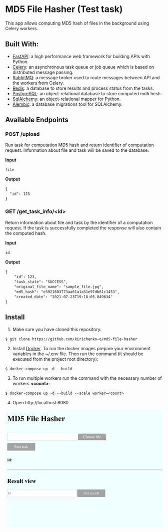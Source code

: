 # MD5 File Hasher (Test task)

This app allows computing MD5 hash of files in the background using Celery workers.

## Built With:

* [FastAPI](https://fastapi.tiangolo.com/): a high performance web framework for building APIs with Python.
* [Celery](https://celeryproject.org/): an asynchronous task queue or job queue which is based on distributed message passing.
* [RabbitMQ](https://www.rabbitmq.com/): a message broker used to route messages between API and the workers from Celery.
* [Redis](https://redis.io/): a database to store results and process status from the tasks.
* [PostgreSQL](https://www.postgresql.org/): an object-relational database to store computed md5 hesh.
* [SqlAlchemy](https://www.sqlalchemy.org/): an object-relational mapper for Python.
* [Alembic](https://alembic.sqlalchemy.org/): a database migrations tool for SQLAlchemy.

## Available Endpoints

### POST /upload

Run task for computation MD5 hash and return identifier of computation request.
Information about file and task will be saved to the database.

**Input**

```
file
```

**Output**
```
{
  "id": 123
}
```

### GET /get_task_info/\<id\>

Return information about file and task by the identifier of a computation request.
If the task is successfully completed the response will also contain the computed hash.

**Input**

```
id
```

**Output**
```
{
    "id": 123,
    "task_state": "SUCCESS",
    "original_file_name": "sample_file.jpg",
    "md5_hash": "e3921603773aa61a1a31e97db61c1453",
    "created_date": "2021-07-23T19:18:05.849634"
}
```

## Install

1. Make sure you have cloned this repository:

```
$ git clone https://github.com/kirichenko-o/md5-file-hasher
```

2. Install [Docker](https://www.docker.com/get-started). To run the docker images prepare your environment variables in the ~/.env file. Then run the command (it should be executed from the project root directory):

```
$ docker-compose up -d --build
```

3. To run multiple workers run the command with the necessary number of workers **\<count\>**:

```
$ docker-compose up -d --build --scale worker=<count>
```

4. Open http://localhost:8080

![img.png](./docs/img.png?raw=true)
